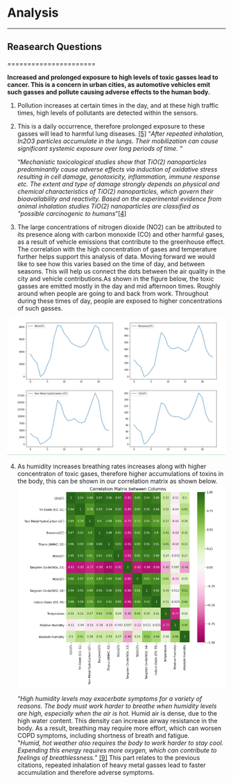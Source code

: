 # Analysis
-----------

## Reasearch Questions
======================

**Increased and prolonged exposure to high levels of toxic gasses lead to cancer. This is a concern in urban cities, as automotive vehicles emit such gasses and pollute causing adverse effects to the human body.**

1. Pollution increases at certain times in the day, and at these high traffic times, high levels of pollutants are detected within    the sensors.

2. This is a daily occurrence, therefore prolonged exposure to these gasses will lead to harmful lung diseases.
   [[5]](https://pubmed.ncbi.nlm.nih.gov/29448164/)
   “*After repeated inhalation, In2O3 particles accumulate in the lungs. Their mobilization can cause significant systemic exposure    over long periods of time.* “
   
   “*Mechanistic toxicological studies show that TiO(2) nanoparticles predominantly cause adverse effects via induction of oxidative    stress resulting in cell damage, genotoxicity, inflammation, immune response etc. The extent and type of damage strongly depends    on physical and chemical characteristics of TiO(2) nanoparticles, which govern their bioavailability and reactivity. Based on      the experimental evidence from animal inhalation studies TiO(2) nanoparticles are classified as "possible carcinogenic to          humans*”[[4]](https://pubmed.ncbi.nlm.nih.gov/22933961/)

3. The large concentrations of nitrogen dioxide (NO2) can be attributed to its presence along with carbon monoxide (CO) and other harmful gases, as a result of vehicle emissions that contribute to the greenhouse effect. The correlation with the high concentration of gases and temperature further helps support this analysis of data. Moving forward we would like to see how this varies based on the time of day, and between seasons. This will help us connect the dots between the air quality in the city and vehicle contributions.As shown in the figure below, the toxic gasses are emitted mostly in the day and mid afternoon times. Roughly around when people are going to and back from work. Throughout during these times of day, people are exposed to higher concentrations of such gasses.

![fig](../images/gas_concentrations.PNG)


4. As humidity increases breathing rates increases along with higher concentraton of toxic gases, therefore higher accumulations of toxins in the body, this can be shown in our correlation matrix as shown below. 
![fig](../images/clationMatrix.png)

   “*High humidity levels may exacerbate symptoms for a variety of reasons. The body must work harder to breathe when humidity levels are high, especially when the air is hot.*
   Humid air is dense, due to the high water content. This density can increase airway resistance in the body. As a result, breathing may require more effort, which can worsen COPD symptoms, including shortness of breath and fatigue.   
   "*Humid, hot weather also requires the body to work harder to stay cool. Expending this energy requires more oxygen, which can contribute to feelings of breathlessness.*”  [[9]](www.medicalnewstoday.com/articles/323657#can-humidity-trigger-copd-symptoms.) 
   This part relates to the previous citations, repeated inhalation of heavy metal gasses lead to faster accumulation and therefore adverse symptoms. 
   
